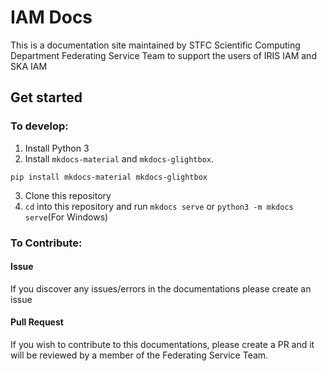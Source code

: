 # IAM Docs
This is a documentation site maintained by STFC Scientific Computing Department Federating Service Team to support the users of IRIS IAM and SKA IAM
## Get started
### To develop:
1. Install Python 3
2. Install `mkdocs-material` and `mkdocs-glightbox`.
```
pip install mkdocs-material mkdocs-glightbox
```
3. Clone this repository
4. `cd` into this repository and run `mkdocs serve` or `python3 -m mkdocs serve`(For Windows)

### To Contribute:
#### Issue
If you discover any issues/errors in the documentations please create an issue 

#### Pull Request
If you wish to contribute to this documentations, please create a PR and it will be reviewed by a member of the Federating Service Team.


